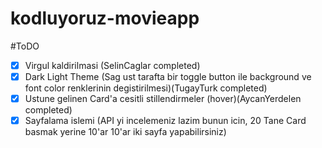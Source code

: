 # kodluyoruz-movieapp

#ToDO

- [x] Virgul kaldirilmasi (SelinCaglar completed)
- [x] Dark Light Theme (Sag ust tarafta bir toggle button ile background ve font color renklerinin degistirilmesi)(TugayTurk completed)
- [x] Ustune gelinen Card'a cesitli stillendirmeler (hover)(AycanYerdelen completed)
- [X] Sayfalama islemi (API yi incelemeniz lazim bunun icin, 20 Tane Card basmak yerine 10'ar 10'ar iki sayfa yapabilirsiniz)
